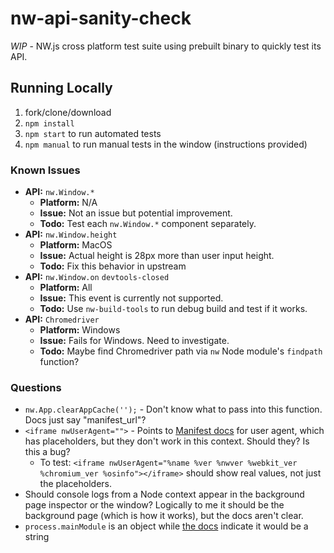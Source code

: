 # nw-api-sanity-check

_WIP_ - NW.js cross platform test suite using prebuilt binary to quickly test its API.

## Running Locally

1. fork/clone/download
1. `npm install`
1. `npm start` to run automated tests
1. `npm manual` to run manual tests in the window (instructions provided)

### Known Issues

- **API:** `nw.Window.*`
  - **Platform:** N/A
  - **Issue:** Not an issue but potential improvement.
  - **Todo:** Test each `nw.Window.*` component separately.
- **API:** `nw.Window.height`
  - **Platform:** MacOS
  - **Issue:** Actual height is 28px more than user input height.
  - **Todo:** Fix this behavior in upstream
- **API:** `nw.Window.on` `devtools-closed`
  - **Platform:** All
  - **Issue:** This event is currently not supported.
  - **Todo:** Use `nw-build-tools` to run debug build and test if it works.
- **API:** `Chromedriver`
  - **Platform:** Windows
  - **Issue:** Fails for Windows. Need to investigate.
  - **Todo:** Maybe find Chromedriver path via `nw` Node module's `findpath` function?

### Questions

- `nw.App.clearAppCache('');` - Don't know what to pass into this function. Docs just say "manifest_url"?
- `<iframe nwUserAgent="">` - Points to [Manifest docs](https://nwjs.readthedocs.io/en/latest/References/Manifest%20Format/#user-agent) for user agent, which has placeholders, but they don't work in this context. Should they? Is this a bug?
  - To test: `<iframe nwUserAgent="%name %ver %nwver %webkit_ver %chromium_ver %osinfo"></iframe>` should show real values, not just the placeholders.
- Should console logs from a Node context appear in the background page inspector or the window? Logically to me it should be the background page (which is how it works), but the docs aren't clear.
- `process.mainModule` is an object while [the docs](https://nwjs.readthedocs.io/en/latest/References/Changes%20to%20Node/#process) indicate it would be a string
